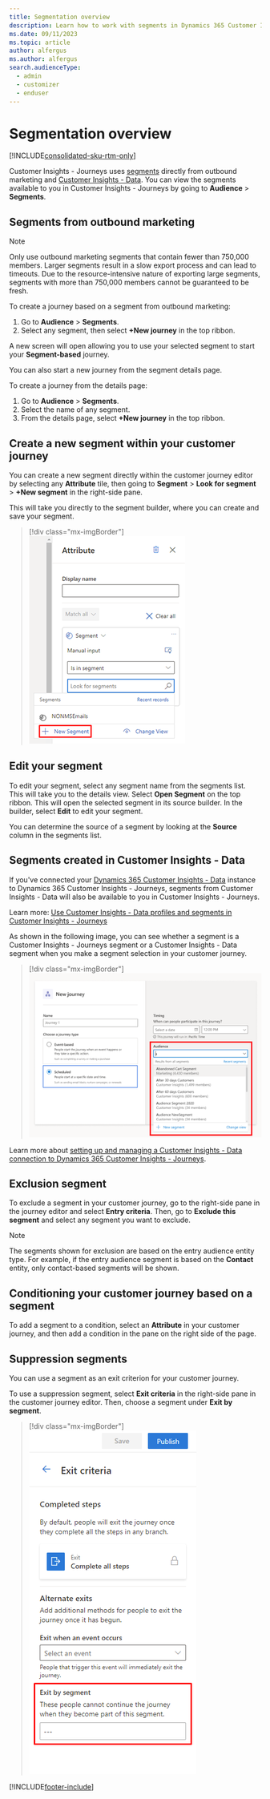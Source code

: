 ```yaml
---
title: Segmentation overview
description: Learn how to work with segments in Dynamics 365 Customer Insights - Journeys.
ms.date: 09/11/2023
ms.topic: article
author: alfergus
ms.author: alfergus
search.audienceType: 
  - admin
  - customizer
  - enduser
---
```


# Segmentation overview

[!INCLUDE[consolidated-sku-rtm-only](./includes/consolidated-sku-rtm-only.md)]

Customer Insights - Journeys uses [segments](segmentation-lists-subscriptions.md) directly from outbound marketing and [Customer Insights - Data](/dynamics365/customer-insights/index). You can view the segments available to you in Customer Insights - Journeys by going to **Audience** > **Segments**.

## Segments from outbound marketing

> [!NOTE]
> Only use outbound marketing segments that contain fewer than 750,000 members. Larger segments result in a slow export process and can lead to timeouts. Due to the resource-intensive nature of exporting large segments, segments with more than 750,000 members cannot be guaranteed to be fresh.

To create a journey based on a segment from outbound marketing:

1. Go to **Audience** > **Segments**.
1. Select any segment, then select **+New journey** in the top ribbon.

A new screen will open allowing you to use your selected segment to start your **Segment-based** journey.

You can also start a new journey from the segment details page.

To create a journey from the details page:

1. Go to **Audience** > **Segments**.
1. Select the name of any segment.
1. From the details page, select **+New journey** in the top ribbon.

## Create a new segment within your customer journey

You can create a new segment directly within the customer journey editor by selecting any **Attribute** tile, then going to **Segment** > **Look for segment** > **+New segment** in the right-side pane.

This will take you directly to the segment builder, where you can create and save your segment.

> [!div class="mx-imgBorder"]
> ![Screenshot of selecting the +New segment option.](media/real-time-marketing-segment-from-journey.png "Screenshot of selecting the +New segment option")

## Edit your segment

To edit your segment, select any segment name from the segments list. This will take you to the details view. Select **Open Segment** on the top ribbon. This will open the selected segment in its source builder. In the builder, select **Edit** to edit your segment.

You can determine the source of a segment by looking at the **Source** column in the segments list.

## Segments created in Customer Insights - Data

If you've connected your [Dynamics 365 Customer Insights - Data](/dynamics365/customer-insights/index) instance to Dynamics 365 Customer Insights - Journeys, segments from Customer Insights - Data will also be available to you in Customer Insights - Journeys.

Learn more: [Use Customer Insights - Data profiles and segments in Customer Insights - Journeys](real-time-marketing-ci-profile.md)

As shown in the following image, you can see whether a segment is a Customer Insights - Journeys segment or a Customer Insights - Data segment when you make a segment selection in your customer journey.

> [!div class="mx-imgBorder"]
> ![Screenshot of segment sources.](media/real-time-marketing-segment-source.png "Screenshot of segment sources")

Learn more about [setting up and managing a Customer Insights - Data connection to Dynamics 365 Customer Insights - Journeys](/dynamics365/customer-insights/audience-insights/manage-environments).

## Exclusion segment

To exclude a segment in your customer journey, go to the right-side pane in the journey editor and select **Entry criteria**. Then, go to **Exclude this segment** and select any segment you want to exclude.

> [!NOTE]
> The segments shown for exclusion are based on the entry audience entity type. For example, if the entry audience segment is based on the **Contact** entity, only contact-based segments will be shown.

## Conditioning your customer journey based on a segment

To add a segment to a condition, select an **Attribute** in your customer journey, and then add a condition in the pane on the right side of the page.

## Suppression segments

You can use a segment as an exit criterion for your customer journey.

To use a suppression segment, select **Exit criteria** in the right-side pane in the customer journey editor. Then, choose a segment under **Exit by segment**.

> [!div class="mx-imgBorder"]
> ![Screenshot of suppression segment selection.](media/real-time-marketing-suppression.png "Screenshot of suppression segment selection")

[!INCLUDE[footer-include](./includes/footer-banner.md)]
